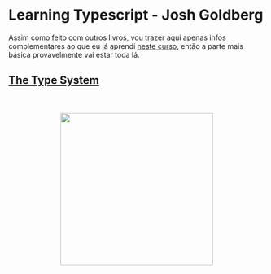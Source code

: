 # Learning Typescript - Josh Goldberg

Assim como feito com outros livros, vou trazer aqui apenas infos complementares ao que eu já aprendi [neste curso](../microsoft-typescript/), então a parte mais básica provavelmente vai estar toda lá.

## [The Type System](chapter2.md)

<div align="center">
  <br><br>
  <img src="https://m.media-amazon.com/images/I/81n1+o12AHL.jpg" height="300px">
</div>